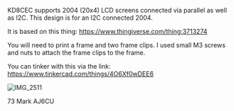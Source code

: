 
KD8CEC supports 2004 (20x4) LCD screens connected via parallel as well as I2C. This design is for an I2C connected 2004.

It is based on this thing:
https://www.thingiverse.com/thing:3713274


You will need to print a frame and two frame clips. I used small M3 screws and nuts to attach the frame clips to the frame.

You can tinker with this via the link:
https://www.tinkercad.com/things/4O6Xf0wDEE6

![IMG_2511](https://user-images.githubusercontent.com/70183884/209400005-3e08b80f-7cfc-4c0e-9f2d-5b150057c501.jpg)




73
Mark
AJ6CU

